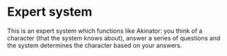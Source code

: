 # Expert system

This is an expert system which functions like Akinator:
you think of a character (that the system knows about),
answer a series of questions
and the system determines the character based on your answers.
